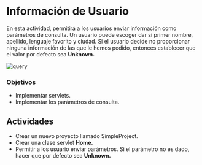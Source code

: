 # Información de Usuario

En esta actividad, permitirá a los usuarios enviar información como parámetros de consulta. Un usuario puede escoger dar si primer nombre, apellido, lenguaje favorito y ciudad. Si el usuario decide no proporcionar ninguna información de las que le hemos pedido, entonces establecer que el valor por defecto sea **Unknown.**

![query](https://s3.amazonaws.com/General_V88/boomyeah2015/codingdojo/curriculum/content/chapter/queryParamAssignment.png)

### Objetivos

- Implementar servlets.
- Implementar los parámetros de consulta.

## Actividades

- Crear un nuevo proyecto llamado SimpleProject.
- Crear una clase servlet **Home.**
- Permitir a los usuario enviar parámetros. Si el parámetro no es dado, hacer que por defecto sea **Unknown.**
